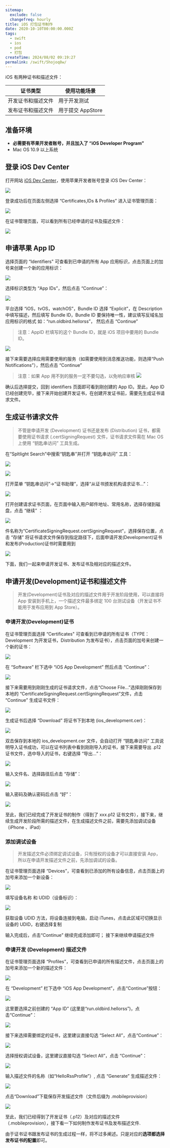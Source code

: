 ```yaml
---
sitemap:
  exclude: false
  changefreq: hourly
title: iOS 打包证书制作
date: 2020-10-10T00:00:00.000Z
tags:
  - swift
  - ios
  - pod
  - 打包
createTime: 2024/08/02 09:19:27
permalink: /swift/5hojoq8w/
---
```


iOS 有两种证书和描述文件：

| 证书类型           | 使用功能场景      |
| ------------------ | ----------------- |
| 开发证书和描述文件 | 用于开发测试      |
| 发布证书和描述文件 | 用于提交 AppStore |

## 准备环境

- **必需要有苹果开发者账号，并且加入了 “iOS Developer Program”**
- Mac OS 10.9 以上系统

## 登录 iOS Dev Center

打开网站 [iOS Dev Center](https://developer.apple.com/devcenter/ios/index.action)，使用苹果开发者账号登录 iOS Dev Center：

![](http://blog.oldbird.run/mweb/16445461096818.jpg)

登录成功后在页面左侧选择 “Certificates,IDs & Profiles” 进入证书管理页面：

![](http://blog.oldbird.run/mweb/16445462261609.jpg)

在证书管理页面，可以看到所有已经申请的证书及描述文件：

![](http://blog.oldbird.run/mweb/16445462515517.jpg)

## 申请苹果 App ID

选择页面的 “Identifiers" 可查看到已申请的所有 App 应用标识，点击页面上的加号来创建一个新的应用标识：

![](http://blog.oldbird.run/mweb/16445465594194.jpg)

选择标识类型为 “App IDs”，然后点击 “Continue”：

![](http://blog.oldbird.run/mweb/16445466030174.jpg)

平台选择 “iOS，tvOS，watchOS”，Bundle ID 选择 “Explicit”，在 Description 中填写描述，然后填写 Bundle ID，Bundle ID 要保持唯一性，建议填写反域名加应用标识的格式 如：“run.oldbird.hellorss”， 然后点击 “Continue”

> 注意：AppID 栏填写的这个 Bundle ID，就是 iOS 项目中要用的 Bundle ID。

![](http://blog.oldbird.run/mweb/16445472577119.jpg)

接下来需要选择应用需要使用的服务（如需要使用到消息推送功能，则选择“Push Notifications”），然后点击 “Continue”

> 注意：如果 App 用不到的服务一定不要勾选，以免响应审核
> ![](http://blog.oldbird.run/mweb/16445473210169.jpg)

确认后选择提交，回到 identifiers 页面即可看到刚创建的 App ID。至此，App ID 已经创建完毕，接下来开始创建开发证书，在创建开发证书前，需要先生成证书请求文件。

## 生成证书请求文件

> 不管是申请开发 (Development) 证书还是发布 (Distribution) 证书，都需要使用证书请求 (.certSigningRequest) 文件，证书请求文件需在 Mac OS 上使用 “钥匙串访问” 工具生成。

在“Spltlight Search”中搜索“钥匙串”并打开 “钥匙串访问” 工具：

![](http://blog.oldbird.run/mweb/16445474843285.jpg)

![](http://blog.oldbird.run/mweb/16445475058975.jpg)

打开菜单 “钥匙串访问”->“证书助理”，选择“从证书颁发机构请求证书...”：

![](http://blog.oldbird.run/mweb/16445475215529.jpg)

打开创建请求证书页面，在页面中输入用户邮件地址、常用名称，选择存储到磁盘，点击 “继续” ：

![](http://blog.oldbird.run/mweb/16445475961956.jpg)

件名称为“CertificateSigningRequest.certSigningRequest”，选择保存位置，点击 “存储” 将证书请求文件保存到指定路径下，后面申请开发(Development)证书和发布(Production)证书时需要用到

![](http://blog.oldbird.run/mweb/16445476200305.jpg)

下面，我们一起来申请开发证书、发布证书及相对应的描述文件。

## 申请开发(Development)证书和描述文件

> 开发(Development)证书及对应的描述文件用于开发阶段使用，可以直接将 App 安装到手机上，一个描述文件最多绑定 100 台测试设备（开发证书不能用于发布应用到 App Store）。

### 申请开发(Development)证书

在证书管理页面选择 “Certificates" 可查看到已申请的所有证书（TYPE：Development 为开发证书，Distribution 为发布证书），点击页面的加号来创建一个新的证书：

![](http://blog.oldbird.run/mweb/16445477017512.jpg)

在 “Software” 栏下选中 “iOS App Development” 然后点击 “Continue”：

![](http://blog.oldbird.run/mweb/16445477181391.jpg)

接下来需要用到刚刚生成的证书请求文件，点击“Choose File...”选择刚刚保存到本地的 “CertificateSigningRequest.certSigningRequest”文件，点击 “Continue” 生成证书文件：

![](http://blog.oldbird.run/mweb/16445477383153.jpg)

生成证书后选择 “Download” 将证书下到本地 (ios_development.cer)：

![](http://blog.oldbird.run/mweb/16445477541844.jpg)

双击保存到本地的 ios_development.cer 文件，会自动打开 “钥匙串访问” 工具说明导入证书成功，可以在证书列表中看到刚刚导入的证书，接下来需要导出 .p12 证书文件，选中导入的证书，右键选择 “导出...”：

![](http://blog.oldbird.run/mweb/16445478162360.jpg)

输入文件名、选择路径后点击 “存储”：

![](http://blog.oldbird.run/mweb/16445478618171.jpg)

输入密码及确认密码后点击 “好”：

![](http://blog.oldbird.run/mweb/16445478800102.jpg)

至此，我们已经完成了开发证书的制作（得到了 xxx.p12 证书文件），接下来，继续生成开发阶段所需的描述文件，在生成描述文件之前，需要先添加调试设备（iPhone 、iPad）

### 添加调试设备

> 开发描述文件必须绑定调试设备，只有授权的设备才可以直接安装 App，所以在申请开发描述文件之前，先添加调试的设备。

在证书管理页面选择 “Devices”，可查看到已添加的所有设备信息，点击页面上的加号来添加一个新设备：

![](http://blog.oldbird.run/mweb/16445479427228.jpg)

填写设备名称 和 UDID（设备标识）：

![](http://blog.oldbird.run/mweb/16445479648032.jpg)

获取设备 UDID 方法，将设备连接到电脑，启动 iTunes，点击此区域可切换显示设备的 UDID，右键选择复制

输入完成后，点击“Continue” 继续完成添加即可；
接下来继续申请描述文件

### 申请开发 (Development) 描述文件

在证书管理页面选择 “Profiles”，可查看到已申请的所有描述文件，点击页面上的加号来添加一个新的描述文件：

![](http://blog.oldbird.run/mweb/16445480021950.jpg)

在 “Development” 栏下选中 “iOS App Development”，点击“Continue”按钮：

![](http://blog.oldbird.run/mweb/16445480187814.jpg)

这里要选择之前创建的 “App ID” (这里是“run.oldbird.hellorss”)，点击“Continue”：

![](http://blog.oldbird.run/mweb/16445481415683.jpg)

接下来选择需要绑定的证书，这里建议直接勾选 “Select All”，点击“Continue”：

![](http://blog.oldbird.run/mweb/16445482252325.jpg)

选择授权调试设备，这里建议直接勾选 “Select All”，点击 “Continue”：

![](http://blog.oldbird.run/mweb/16445482393511.jpg)

输入描述文件的名称（如“HelloRssProfile”）, 点击 “Generate” 生成描述文件：

![](http://blog.oldbird.run/mweb/16445482856598.jpg)

点击“Download”下载保存开发描述文件（文件后缀为 .mobileprovision）

![](http://blog.oldbird.run/mweb/16445483355148.jpg)

至此，我们已经得到了开发证书（.p12）及对应的描述文件（.mobileprovision），接下看一下如何制作发布证书及发布描述文件.

由于证书证书跟发布证书的生成过程一样，将不过多阐述。只是对应的**选项都选择发布证书的配置**即可。
